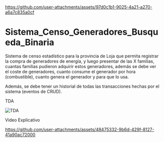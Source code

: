 
https://github.com/user-attachments/assets/97d0c1b1-9025-4a21-a270-a6a7c835a0cf
# Sistema_Censo_Generadores_Busqueda_Binaria

Sistema de censo estadístico para la provincia de Loja que permita registrar la compra de generadores de energía, y luego presentar de las X familias, cuantas familias pudieron adquirir estos generadores, además se debe ver el coste de generadores, cuanto consume el generador por hora (combustible), cuanto genera el generador y para que lo usa.

Además, se debe tener un historial de todas las transacciones hechas por el sistema (eventos de CRUD).

TDA

![TDA](https://github.com/user-attachments/assets/2f44c50f-6388-4315-8cf6-c64f4dfeb621)


Video Explicativo

https://github.com/user-attachments/assets/48475332-9b6d-429f-8127-41a90ac72000
